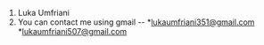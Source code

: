 1. Luka Umfriani
2. You can contact me using gmail -- *lukaumfriani351@gmail.com  *lukaumfriani507@gmail.com
